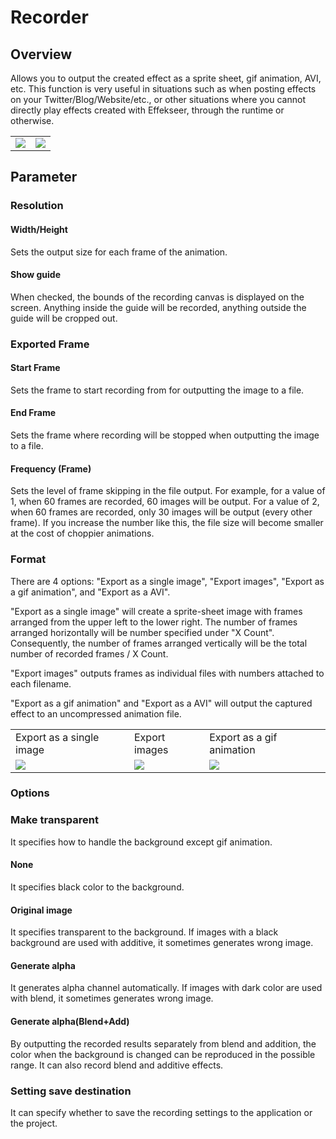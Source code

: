 ﻿# Recorder

## Overview

Allows you to output the created effect as a sprite sheet, gif animation, AVI, etc. This function is very useful in situations such as when posting effects on your Twitter/Blog/Website/etc., or other situations where you cannot directly play effects created with Effekseer, through the runtime or otherwise.

<table>

<tbody>

<tr>

<td><img src="../../img/Reference/record_anim.jpg"/></td>

<td><img src="../../img/Reference/record_gifanim.gif"/></td>

</tr>

</tbody>

</table>

## Parameter

### Resolution

#### Width/Height

Sets the output size for each frame of the animation.

#### Show guide

When checked, the bounds of the recording canvas is displayed on the screen. Anything inside the guide will be recorded, anything outside the guide will be cropped out.

### Exported Frame

#### Start Frame

Sets the frame to start recording from for outputting the image to a file.

#### End Frame

Sets the frame where recording will be stopped when outputting the image to a file.

#### Frequency (Frame)

Sets the level of frame skipping in the file output. For example, for a value of 1, when 60 frames are recorded, 60 images will be output. For a value of 2, when 60 frames are recorded, only 30 images will be output (every other frame). If you increase the number like this, the file size will become smaller at the cost of choppier animations.

### Format

There are 4 options: "Export as a single image", "Export images", "Export as a gif animation", and "Export as a AVI".

"Export as a single image" will create a sprite-sheet image with frames arranged from the upper left to the lower right. The number of frames arranged horizontally will be number specified under "X Count". Consequently, the number of frames arranged vertically will be the total number of recorded frames / X Count.

"Export images" outputs frames as individual files with numbers attached to each filename.

"Export as a gif animation" and "Export as a AVI" will output the captured effect to an uncompressed animation file.

<table>

<tbody>

<tr>

<td>Export as a single image</td>

<td>Export images</td>

<td>Export as a gif animation</td>

</tr>

<tr>

<td><img src="../../img/Reference/record_single.jpg"/></td>

<td><img src="../../img/Reference/record_seq.jpg"/></td>

<td><img src="../../img/Reference/record_gifanim.gif"/></td>

</tr>

</tbody>

</table>

### Options

### Make transparent

It specifies how to handle the background except gif animation.

#### None

It specifies black color to the background.

#### Original image

It specifies transparent to the background.
If images with a black background are used with additive, it sometimes generates wrong image.

#### Generate alpha

It generates alpha channel automatically.
If images with dark color are used with blend, it sometimes generates wrong image.

#### Generate alpha(Blend+Add)

By outputting the recorded results separately from blend and addition, 
the color when the background is changed can be reproduced in the possible range.
It can also record blend and additive effects.

### Setting save destination

It can specify whether to save the recording settings to the application or the project.

